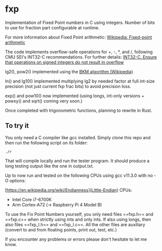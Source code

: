 # fxp
Implementation of Fixed Point numbers in C using integers. Number of bits
to use for fraction part configurable at runtime.

For more information about Fixed Point arithmetic:
[Wikipedia: Fixed-point arithmetic](https://en.wikipedia.org/wiki/Fixed-point_arithmetic)

The code implements overflow-safe operations for +, -, *, and /,
following CMU SEI's INT32-C recommendations. For further details:
[INT32-C. Ensure that operations on signed integers do not result in overflow](https://wiki.sei.cmu.edu/confluence/display/c/INT32-C.+Ensure+that+operations+on+signed+integers+do+not+result+in+overflow)

lg2(), pow2() implemented using the [BKM algorithm (Wikipedia)](https://en.wikipedia.org/wiki/BKM_algorithm)

ln() and lg10() implemented multiplying lg2 by needed factor at full 
int-size precision (not just current fxp frac bits) to avoid precision loss.

exp() and pow10() now implemented (using longs, int-only versions + powxy() and sqrt() coming very soon.)

Once completed with trigonometric functions, planning to rewrite in Rust.

## To try it
You only need a C compiler like gcc installed. Simply clone this repo and then run the following script on its folder:

    ./r

That will compile locally and run the tester program. It should produce a long testing output like the one in output.txt.

Up to now run and tested on the following CPUs using gcc v11.3.0 with no -O options:

[https://en.wikipedia.org/wiki/Endianness](Little-Endian) CPUs:
- Intel Core i7-6700K
- Arm Cortex-A72 (-> Raspberry Pi 4 Model B)

To use the Fix Point Numbers yourself, you only need files ==fxp.h== and ==fxp.c== when strictly
using ints and only ints. If also using longs, then also files ==fxp_l.h== and ==fxp_l.c==. All the other files
are auxiliary (convert to and from floating points, print out, test, etc.)

If you encounter any problems or errors please don't hesitate to let me know.
